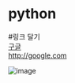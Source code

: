 # python

#링크 달기  
[구글](http://google.com)  
http://google.com  

![image](https://user-images.githubusercontent.com/54658578/64004100-9a667300-cb48-11e9-90e1-6e3cf60d6204.png)
